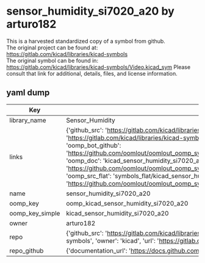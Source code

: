 # sensor_humidity_si7020_a20 by arturo182  
This is a harvested standardized copy of a symbol from github.  
The original project can be found at:  
https://gitlab.com/kicad/libraries/kicad-symbols  
The original symbol can be found in:
https://gitlab.com/kicad/libraries/kicad-symbols/Video.kicad_sym
Please consult that link for additional, details, files, and license information.  
## yaml dump  
| Key | Value |  
| --- | --- |  
| library_name | Sensor_Humidity |  
| links | {'github_src': 'https://gitlab.com/kicad/libraries/kicad-symbols/Video.kicad_sym', 'github_src_repo': 'https://gitlab.com/kicad/libraries/kicad-symbols', 'oomp_bot': 'kicad_sensor_humidity_si7020_a20/working', 'oomp_bot_github': 'https://github.com/oomlout/oomlout_oomp_symbol_bot/tree/main/kicad_sensor_humidity_si7020_a20/working', 'oomp_doc': 'kicad_sensor_humidity_si7020_a20/working', 'oomp_doc_github': 'https://github.com/oomlout/oomlout_oomp_symbol_doc/tree/main/kicad_sensor_humidity_si7020_a20/working', 'oomp_src_flat': 'symbols_flat/kicad_sensor_humidity_si7020_a20/working', 'oomp_src_flat_github': 'https://github.com/oomlout/oomlout_oomp_symbol_src/tree/main/kicad_sensor_humidity_si7020_a20/working'} |  
| name | sensor_humidity_si7020_a20 |  
| oomp_key | oomp_kicad_sensor_humidity_si7020_a20 |  
| oomp_key_simple | kicad_sensor_humidity_si7020_a20 |  
| owner | arturo182 |  
| repo | {'github_src': 'https://gitlab.com/kicad/libraries/kicad-symbols/Video.kicad_sym', 'name': 'libraries/kicad-symbols', 'owner': 'kicad', 'url': 'https://gitlab.com/kicad/libraries/kicad-symbols'} |  
| repo_github | {'documentation_url': 'https://docs.github.com/rest/repos/repos#get-a-repository', 'message': 'Not Found'} |  

